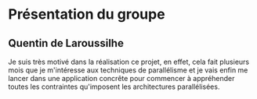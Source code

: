 Présentation du groupe
======================

Quentin de Laroussilhe
----------------------

Je suis très motivé dans la réalisation ce projet, en effet, cela fait plusieurs mois que je m'intéresse aux techniques de parallélisme et je vais enfin me lancer dans une application concrête pour commencer à appréhender toutes les contraintes qu'imposent les architectures parallélisées.
